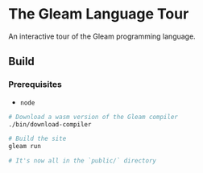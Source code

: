 # The Gleam Language Tour

An interactive tour of the Gleam programming language.

## Build

### Prerequisites

- `node`

```sh
# Download a wasm version of the Gleam compiler
./bin/download-compiler

# Build the site
gleam run

# It's now all in the `public/` directory
```
